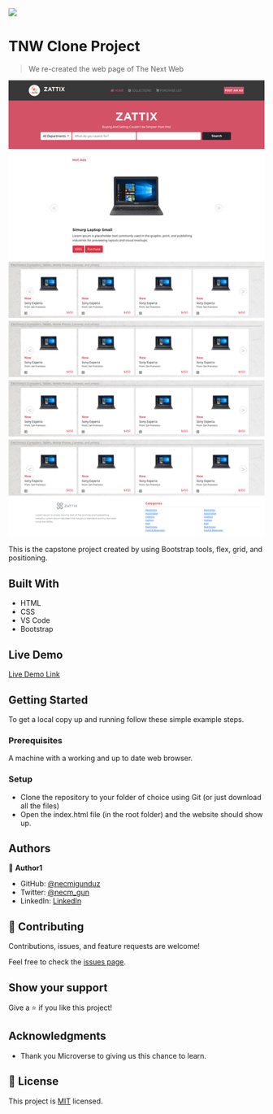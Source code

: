 ![](https://img.shields.io/badge/Microverse-blueviolet)

# TNW Clone Project

> We re-created the web page of The Next Web 

![screenshot](/images/screencapture.png)

This is the capstone project created by using Bootstrap tools, flex, grid, and positioning.
## Built With

- HTML
- CSS
- VS Code 
- Bootstrap

## Live Demo

[Live Demo Link](https://necmigunduz.github.io/html-css-capstone/)


## Getting Started

To get a local copy up and running follow these simple example steps.

### Prerequisites

A machine with a working and up to date web browser.

### Setup

- Clone the repository to your folder of choice using Git (or just download all the files)
- Open the index.html file (in the root folder) and the website should show up.

## Authors

👤 **Author1**

- GitHub: [@necmigunduz](https://github.com/necmigunduz)
- Twitter: [@necm_gun](https://twitter.com/necm_gun)
- LinkedIn: [LinkedIn](https://www.linkedin.com/in/necmigunduz/)

## 🤝 Contributing

Contributions, issues, and feature requests are welcome!

Feel free to check the [issues page](issues/).

## Show your support

Give a ⭐️ if you like this project!

## Acknowledgments

- Thank you Microverse to giving us this chance to learn.

## 📝 License

This project is [MIT](lic.url) licensed.